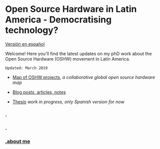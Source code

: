 # Open Source Hardware in Latin America - Democratising technology?


[Versión en español](/phd_ES/README_ES.md)


Welcome! Here you'll find the latest updates on my phD work about the Open Source Hardware (OSHW) movement in Latin America. 

```
Updated: March 2019 
```

- [Map of OSHW projects](https://github.com/thessaly/OpenHWMap), _a collaborative global open source hardware map_

- [Blog posts, articles, notes](/phD_EN/interesting.md)

- [Thesis](/espaniol/tesis.md) _work in progress, only Spanish version for now_

### .
### .
### [.about me](/phD_EN/about.md)




